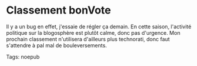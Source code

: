 # Classement bonVote

Il y a un bug en effet, j'essaie de régler ça demain. En cette saison, l'activité politique sur la blogosphère est plutôt calme, donc pas d'urgence. Mon prochain classement n'utilisera d'ailleurs plus technorati, donc faut s'attendre à pal mal de bouleversements.

Tags: noepub